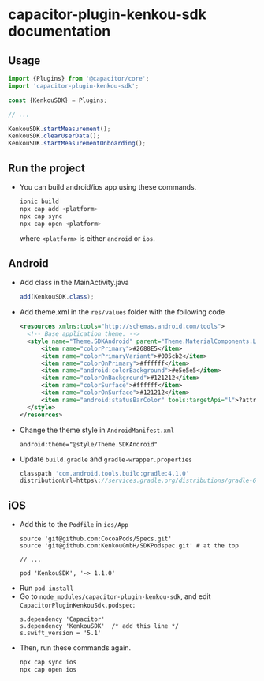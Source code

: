 # capacitor-plugin-kenkou-sdk documentation

## Usage

```js
import {Plugins} from '@capacitor/core';
import 'capacitor-plugin-kenkou-sdk';

const {KenkouSDK} = Plugins;

// ...

KenkouSDK.startMeasurement();
KenkouSDK.clearUserData();
KenkouSDK.startMeasurementOnboarding();
```

## Run the project

+ You can build android/ios app using these commands.
    ```sh
    ionic build
    npx cap add <platform>
    npx cap sync
    npx cap open <platform>
    ```
    where `<platform>` is either `android` or `ios`.

## Android

* Add class in the MainActivity.java
    ```java
    add(KenkouSDK.class);
    ```
* Add theme.xml in the `res/values` folder with the following code
    ```xml
    <resources xmlns:tools="http://schemas.android.com/tools">
      <!-- Base application theme. -->
      <style name="Theme.SDKAndroid" parent="Theme.MaterialComponents.Light">
          <item name="colorPrimary">#2688E5</item>
          <item name="colorPrimaryVariant">#005cb2</item>
          <item name="colorOnPrimary">#ffffff</item>
          <item name="android:colorBackground">#e5e5e5</item>
          <item name="colorOnBackground">#121212</item>
          <item name="colorSurface">#ffffff</item>
          <item name="colorOnSurface">#121212</item>
          <item name="android:statusBarColor" tools:targetApi="l">?attr/colorPrimaryVariant</item>
      </style>
    </resources>
    ```
* Change the theme style in `AndroidManifest.xml`
    ```
    android:theme="@style/Theme.SDKAndroid"
    ```
* Update `build.gradle` and `gradle-wrapper.properties`
    ```gradle
    classpath 'com.android.tools.build:gradle:4.1.0'
    distributionUrl=https\://services.gradle.org/distributions/gradle-6.5-all.zip
    ```

## iOS
  
* Add this to the `Podfile` in `ios/App`
    ```pod
    source 'git@github.com:CocoaPods/Specs.git'
    source 'git@github.com:KenkouGmbH/SDKPodspec.git' # at the top

    // ...
      
    pod 'KenkouSDK', '~> 1.1.0'
    ```
* Run `pod install`
* Go to `node_modules/capacitor-plugin-kenkou-sdk`, and edit `CapacitorPluginKenkouSdk.podspec`:
    ```pod
    s.dependency 'Capacitor'
    s.dependency 'KenkouSDK'  /* add this line */
    s.swift_version = '5.1'
    ```  
* Then, run these commands again.
    ```sh
    npx cap sync ios
    npx cap open ios
    ```
